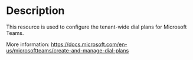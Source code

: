 # Description

This resource is used to configure the tenant-wide dial plans for Microsoft Teams.

More information: https://docs.microsoft.com/en-us/microsoftteams/create-and-manage-dial-plans

